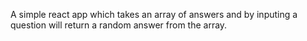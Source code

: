 A simple react app which takes an array of answers and by inputing a question will return a random answer from the array.

